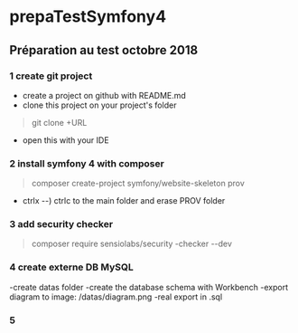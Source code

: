 # prepaTestSymfony4
## Préparation au test octobre 2018
### 1 create git project
- create a project on github with README.md
- clone this project on your project's folder 
> git clone +URL
- open this with your IDE
### 2 install symfony 4 with composer
> composer create-project symfony/website-skeleton prov
- ctrlx --) ctrlc to the main folder and erase PROV folder
### 3 add security checker
>composer require sensiolabs/security -checker --dev
### 4 create externe DB MySQL
-create datas folder 
-create the database schema with Workbench
-export diagram to image: /datas/diagram.png
-real export in .sql
### 5 